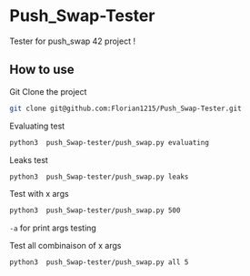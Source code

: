 # Push_Swap-Tester

Tester for push_swap 42 project !

## How to use

Git Clone the project
```sh
git clone git@github.com:Florian1215/Push_Swap-Tester.git
```

Evaluating test
```sh
python3  push_Swap-tester/push_swap.py evaluating
```

Leaks test
```sh
python3  push_Swap-tester/push_swap.py leaks
```

Test with x args
```sh
python3  push_Swap-tester/push_swap.py 500
```
`-a` for print args testing

Test all combinaison of x args
```sh
python3  push_Swap-tester/push_swap.py all 5
```
